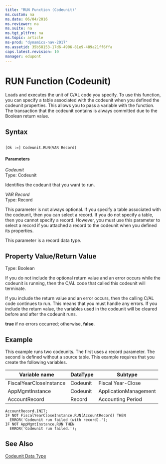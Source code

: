 ```yaml
---
title: "RUN Function (Codeunit)"
ms.custom: na
ms.date: 06/04/2016
ms.reviewer: na
ms.suite: na
ms.tgt_pltfrm: na
ms.topic: article
ms-prod: "dynamics-nav-2017"
ms.assetid: 35b58153-17d6-4906-81e9-489a21ff6ffa
caps.latest.revision: 10
manager: edupont
---
```

# RUN Function (Codeunit)
Loads and executes the unit of C\/AL code you specify. To use this function, you can specify a table associated with the codeunit when you defined the codeunit properties. This allows you to pass a variable with the function. The transaction that the codeunit contains is always committed due to the Boolean return value.  
  
## Syntax  
  
```  
  
[Ok :=] Codeunit.RUN(VAR Record)  
```  
  
#### Parameters  
 *Codeunit*  
 Type: Codeunit  
  
 Identifies the codeunit that you want to run.  
  
 *VAR Record*  
 Type: Record  
  
 This parameter is not always optional. If you specify a table associated with the codeunit, then you can select a record. If you do not specify a table, then you cannot specify a record. However, you must use this parameter to select a record if you attached a record to the codeunit when you defined its properties.  
  
 This parameter is a record data type.  
  
## Property Value\/Return Value  
 Type: Boolean  
  
 If you do not include the optional return value and an error occurs while the codeunit is running, then the C\/AL code that called this codeunit will terminate.  
  
 If you include the return value and an error occurs, then the calling C\/AL code continues to run. This means that you must handle any errors. If you include the return value, the variables used in the codeunit will be cleared before and after the codeunit runs.  
  
 **true** if no errors occurred; otherwise, **false**.  
  
## Example  
 This example runs two codeunits. The first uses a record parameter. The second is defined without a source table. This example requires that you create the following variables.  
  
|Variable name|DataType|Subtype|  
|-------------------|--------------|-------------|  
|FiscalYearCloseInstance|Codeunit|Fiscal Year\-Close|  
|AppMgmtInstance|Codeunit|ApplicationManagement|  
|AccountRecord|Record|Accounting Period|  
  
```  
AccountRecord.INIT;  
IF NOT FiscalYearCloseInstance.RUN(AccountRecord) THEN  
  ERROR('Codeunit run failed (with record).');  
IF NOT AppMgmtInstance.RUN THEN  
  ERROR('Codeunit run failed.');  
```  
  
## See Also  
 [Codeunit Data Type](Codeunit-Data-Type.md)